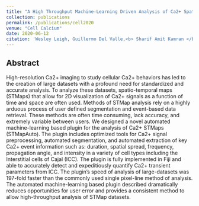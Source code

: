 ```yaml
---
title: "A High Throughput Machine-Learning Driven Analysis of Ca2+ Spatio-temporal Maps"
collection: publications
permalink: /publications/cell2020
venue: "Cell Calcium"
date: 2020-06-12
citation: 'Wesley Leigh, Guillermo Del Valle,<b> Sharif Amit Kamran </b>, Bernard T Drumm, Alireza Tavakkoli, Kenton M Sanders, Sal Baker'
---
```


## Abstract
High-resolution Ca2+ imaging to study cellular Ca2+ behaviors has led to the creation of large datasets with a profound need for standardized and accurate analysis. To analyze these datasets, spatio-temporal maps (STMaps) that allow for 2D visualization of Ca2+ signals as a function of time and space are often used. Methods of STMap analysis rely on a highly arduous process of user defined segmentation and event-based data retrieval. These methods are often time consuming, lack accuracy, and extremely variable between users.  We designed a novel automated machine-learning based plugin for the analysis of Ca2+ STMaps (STMapAuto). The plugin includes optimized tools for Ca2+ signal preprocessing, automated segmentation, and automated extraction of key Ca2+ event information such as: duration, spatial spread, frequency, propagation angle, and intensity in a variety of cell types including the Interstitial cells of Cajal (ICC). The plugin is fully implemented in Fiji and able to accurately detect and expeditiously quantify Ca2+ transient parameters from ICC. The plugin’s speed of analysis of large-datasets was 197-fold faster than the commonly used single pixel-line method of analysis. The automated machine-learning based plugin described dramatically reduces opportunities for user error and provides a consistent method to allow high-throughput analysis of STMap datasets. 



